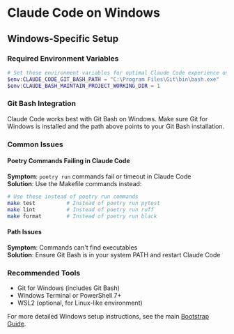 # Claude Code on Windows

## Windows-Specific Setup

### Required Environment Variables
```powershell
# Set these environment variables for optimal Claude Code experience on Windows
$env:CLAUDE_CODE_GIT_BASH_PATH = "C:\Program Files\Git\bin\bash.exe"
$env:CLAUDE_BASH_MAINTAIN_PROJECT_WORKING_DIR = 1
```

### Git Bash Integration
Claude Code works best with Git Bash on Windows. Make sure Git for Windows is installed and the path above points to your Git Bash installation.

### Common Issues

#### Poetry Commands Failing in Claude Code
**Symptom**: `poetry run` commands fail or timeout in Claude Code  
**Solution**: Use the Makefile commands instead:
```bash
# Use these instead of poetry run commands
make test          # Instead of poetry run pytest
make lint          # Instead of poetry run ruff
make format        # Instead of poetry run black
```

#### Path Issues
**Symptom**: Commands can't find executables  
**Solution**: Ensure Git Bash is in your system PATH and restart Claude Code

### Recommended Tools
- Git for Windows (includes Git Bash)
- Windows Terminal or PowerShell 7+
- WSL2 (optional, for Linux-like environment)

For more detailed Windows setup instructions, see the main [Bootstrap Guide](../../setup/bootstrap.md).
